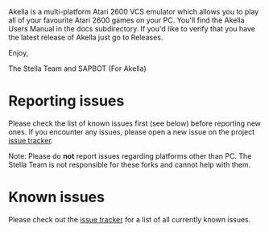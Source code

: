 Akella is a multi-platform Atari 2600 VCS emulator which allows you to
play all of your favourite Atari 2600 games on your PC.  You'll find the
Akella Users Manual in the docs subdirectory.  If you'd like to verify
that you have the latest release of Akella just go to Releases.

Enjoy,

The Stella Team and SAPBOT (For Akella)

# Reporting issues

Please check the list of known issues first (see below) before reporting new ones.
If you encounter any issues, please open a new issue on the project
[issue tracker](https://github.com/sapbotgit/akella/issues).

Note: Please do **not** report issues regarding platforms other than PC. The Stella Team is not responsible for these forks and cannot 
help with them.

# Known issues

Please check out the [issue tracker](https://github.com/sapbotgit/akella/issues) for
a list of all currently known issues.
